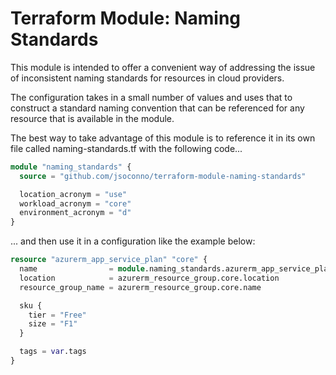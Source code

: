 # Terraform Module: Naming Standards

This module is intended to offer a convenient way of addressing the issue of inconsistent naming standards for resources in cloud providers.

The configuration takes in a small number of values and uses that to construct a standard naming convention that can be referenced for any resource that is available in the module.

The best way to take advantage of this module is to reference it in its own file called naming-standards.tf with the following code...

```terraform
module "naming_standards" {
  source = "github.com/jsoconno/terraform-module-naming-standards"

  location_acronym = "use"
  workload_acronym = "core"
  environment_acronym = "d"
}
```

... and then use it in a configuration like the example below:

```terraform
resource "azurerm_app_service_plan" "core" {
  name                = module.naming_standards.azurerm_app_service_plan
  location            = azurerm_resource_group.core.location
  resource_group_name = azurerm_resource_group.core.name

  sku {
    tier = "Free"
    size = "F1"
  }

  tags = var.tags
}
```